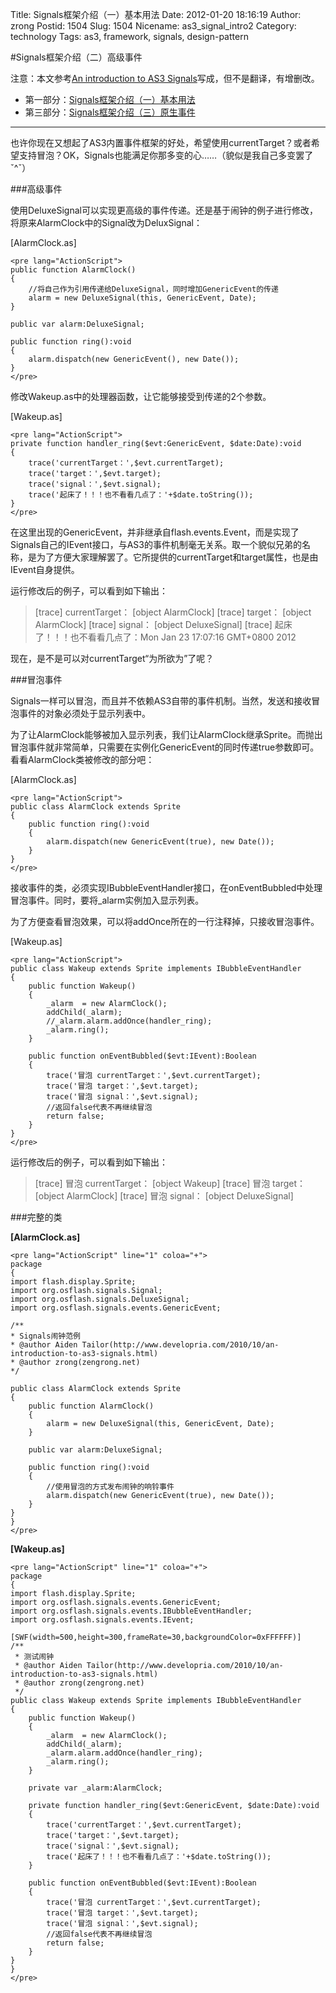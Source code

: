 Title: Signals框架介绍（一）基本用法
Date: 2012-01-20 18:16:19
Author: zrong
Postid: 1504
Slug: 1504
Nicename: as3_signal_intro2
Category: technology
Tags: as3, framework, signals, design-pattern

#Signals框架介绍（二）高级事件

注意：本文参考[An introduction to AS3 Signals](http://www.developria.com/2010/10/an-introduction-to-as3-signals.html)写成，但不是翻译，有增删改。

* 第一部分：[Signals框架介绍（一）基本用法](http://zengrong.net/post/1504.htm)
* 第三部分：[Signals框架介绍（三）原生事件](http://zengrong.net/post/1510.htm)

<hr>

也许你现在又想起了AS3内置事件框架的好处，希望使用currentTarget？或者希望支持冒泡？OK，Signals也能满足你那多变的心……（貌似是我自己多变罢了ˇ^ˇ）

###高级事件

使用DeluxeSignal可以实现更高级的事件传递。还是基于闹钟的例子进行修改，将原来AlarmClock中的Signal改为DeluxSignal：

[AlarmClock.as]

	<pre lang="ActionScript">
	public function AlarmClock()
	{
		//将自己作为引用传递给DeluxeSignal，同时增加GenericEvent的传递
		alarm = new DeluxeSignal(this, GenericEvent, Date);
	}
 
	public var alarm:DeluxeSignal;
 
	public function ring():void
	{
		alarm.dispatch(new GenericEvent(), new Date());
	}
	</pre>

修改Wakeup.as中的处理器函数，让它能够接受到传递的2个参数。

[Wakeup.as]

	<pre lang="ActionScript">
	private function handler_ring($evt:GenericEvent, $date:Date):void
	{
		trace('currentTarget：',$evt.currentTarget);
		trace('target：',$evt.target);
		trace('signal：',$evt.signal);
		trace('起床了！！！也不看看几点了：'+$date.toString());
	}
	</pre>

在这里出现的GenericEvent，并非继承自flash.events.Event，而是实现了Signals自己的IEvent接口，与AS3的事件机制毫无关系。取一个貌似兄弟的名称，是为了方便大家理解罢了。它所提供的currentTarget和target属性，也是由IEvent自身提供。

运行修改后的例子，可以看到如下输出：

>[trace] currentTarget： [object AlarmClock]
>[trace] target： [object AlarmClock]
>[trace] signal： [object DeluxeSignal]
>[trace] 起床了！！！也不看看几点了：Mon Jan 23 17:07:16 GMT+0800 2012

现在，是不是可以对currentTarget“为所欲为”了呢？

###冒泡事件

Signals一样可以冒泡，而且并不依赖AS3自带的事件机制。当然，发送和接收冒泡事件的对象必须处于显示列表中。

为了让AlarmClock能够被加入显示列表，我们让AlarmClock继承Sprite。而抛出冒泡事件就非常简单，只需要在实例化GenericEvent的同时传递true参数即可。看看AlarmClock类被修改的部分吧：

[AlarmClock.as]

	<pre lang="ActionScript">
	public class AlarmClock extends Sprite
	{
		public function ring():void
		{
			alarm.dispatch(new GenericEvent(true), new Date());
		}
	}
	</pre>

接收事件的类，必须实现IBubbleEventHandler接口，在onEventBubbled中处理冒泡事件。同时，要将\_alarm实例加入显示列表。

为了方便查看冒泡效果，可以将addOnce所在的一行注释掉，只接收冒泡事件。

[Wakeup.as]

	<pre lang="ActionScript">
	public class Wakeup extends Sprite implements IBubbleEventHandler
	{
		public function Wakeup()
		{
			_alarm  = new AlarmClock();
			addChild(_alarm);
			//_alarm.alarm.addOnce(handler_ring);
			_alarm.ring();
		}

		public function onEventBubbled($evt:IEvent):Boolean
		{
			trace('冒泡 currentTarget：',$evt.currentTarget);
			trace('冒泡 target：',$evt.target);
			trace('冒泡 signal：',$evt.signal);
			//返回false代表不再继续冒泡
			return false;
		}
	}
	</pre>

运行修改后的例子，可以看到如下输出：

>[trace] 冒泡 currentTarget： [object Wakeup]
>[trace] 冒泡 target： [object AlarmClock]
>[trace] 冒泡 signal： [object DeluxeSignal]

###完整的类

**[AlarmClock.as]**

	<pre lang="ActionScript" line="1" coloa="+">
	package
	{
	import flash.display.Sprite;
	import org.osflash.signals.Signal;
	import org.osflash.signals.DeluxeSignal;
	import org.osflash.signals.events.GenericEvent;
	 
	/**
	* Signals闹钟范例
	* @author Aiden Tailor(http://www.developria.com/2010/10/an-introduction-to-as3-signals.html)
	* @author zrong(zengrong.net)
	*/
	 
	public class AlarmClock extends Sprite
	{
		public function AlarmClock()
		{
			alarm = new DeluxeSignal(this, GenericEvent, Date);
		}
	 
		public var alarm:DeluxeSignal;

		public function ring():void
		{
			//使用冒泡的方式发布闹钟的响铃事件
			alarm.dispatch(new GenericEvent(true), new Date());
		}
	}
	}
	</pre>

**[Wakeup.as]**

	<pre lang="ActionScript" line="1" coloa="+">
	package
	{
	import flash.display.Sprite;
	import org.osflash.signals.events.GenericEvent;
	import org.osflash.signals.events.IBubbleEventHandler;
	import org.osflash.signals.events.IEvent;
	 
	[SWF(width=500,height=300,frameRate=30,backgroundColor=0xFFFFFF)]
	/**
	 * 测试闹钟
	 * @author Aiden Tailor(http://www.developria.com/2010/10/an-introduction-to-as3-signals.html)
	 * @author zrong(zengrong.net)
	 */
	public class Wakeup extends Sprite implements IBubbleEventHandler
	{
		public function Wakeup()
		{
			_alarm  = new AlarmClock();
			addChild(_alarm);
			_alarm.alarm.addOnce(handler_ring);
			_alarm.ring();
		}
	 
		private var _alarm:AlarmClock;
	 
		private function handler_ring($evt:GenericEvent, $date:Date):void
		{
			trace('currentTarget：',$evt.currentTarget);
			trace('target：',$evt.target);
			trace('signal：',$evt.signal);
			trace('起床了！！！也不看看几点了：'+$date.toString());
		}
		
		public function onEventBubbled($evt:IEvent):Boolean
		{
			trace('冒泡 currentTarget：',$evt.currentTarget);
			trace('冒泡 target：',$evt.target);
			trace('冒泡 signal：',$evt.signal);
			//返回false代表不再继续冒泡
			return false;
		}
	}
	}
	</pre>
